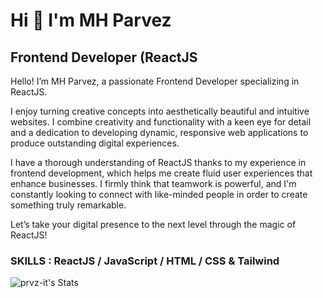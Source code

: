 # Hi 👋 I'm MH Parvez
## Frontend Developer (ReactJS

Hello! I’m MH Parvez, a passionate Frontend Developer specializing in ReactJS.

I enjoy turning creative concepts into aesthetically beautiful and intuitive websites. I combine creativity and functionality with a keen eye for detail and a dedication to developing dynamic, responsive web applications to produce outstanding digital experiences.

I have a thorough understanding of ReactJS thanks to my experience in frontend development, which helps me create fluid user experiences that enhance businesses. I firmly think that teamwork is powerful, and I'm constantly looking to connect with like-minded people in order to create something truly remarkable.

Let’s take your digital presence to the next level through the magic of ReactJS!

### SKILLS : ReactJS / JavaScript / HTML / CSS & Tailwind

![prvz-it's Stats](https://github-readme-stats.vercel.app/api?username=prvz-it&theme=default&show_icons=true&hide_border=false&count_private=false)
